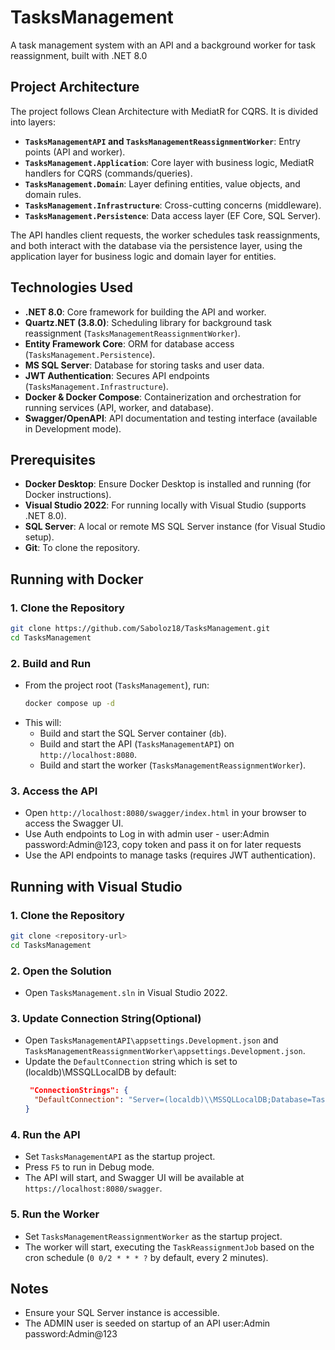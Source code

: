 # TasksManagement

A task management system with an API and a background worker for task reassignment, built with .NET 8.0 

## Project Architecture

The project follows Clean Architecture with MediatR for CQRS. It is divided into layers:

- **`TasksManagementAPI` and `TasksManagementReassignmentWorker`**: Entry points (API and worker).
- **`TasksManagement.Application`**: Core layer with business logic, MediatR handlers for CQRS (commands/queries).
- **`TasksManagement.Domain`**: Layer defining entities, value objects, and domain rules.
- **`TasksManagement.Infrastructure`**: Cross-cutting concerns (middleware).
- **`TasksManagement.Persistence`**: Data access layer (EF Core, SQL Server).

The API handles client requests, the worker schedules task reassignments, and both interact with the database via the persistence layer, using the application layer for business logic and domain layer for entities.

## Technologies Used

- **.NET 8.0**: Core framework for building the API and worker.
- **Quartz.NET (3.8.0)**: Scheduling library for background task reassignment (`TasksManagementReassignmentWorker`).
- **Entity Framework Core**: ORM for database access (`TasksManagement.Persistence`).
- **MS SQL Server**: Database for storing tasks and user data.
- **JWT Authentication**: Secures API endpoints (`TasksManagement.Infrastructure`).
- **Docker & Docker Compose**: Containerization and orchestration for running services (API, worker, and database).
- **Swagger/OpenAPI**: API documentation and testing interface (available in Development mode).

## Prerequisites

- **Docker Desktop**: Ensure Docker Desktop is installed and running (for Docker instructions).
- **Visual Studio 2022**: For running locally with Visual Studio (supports .NET 8.0).
- **SQL Server**: A local or remote MS SQL Server instance (for Visual Studio setup).
- **Git**: To clone the repository.

## Running with Docker

### 1. Clone the Repository
```bash
git clone https://github.com/Saboloz18/TasksManagement.git
cd TasksManagement
```

### 2. Build and Run
- From the project root (`TasksManagement`), run:
  ```bash
  docker compose up -d
  ```
- This will:
  - Build and start the SQL Server container (`db`).
  - Build and start the API (`TasksManagementAPI`) on `http://localhost:8080`.
  - Build and start the worker (`TasksManagementReassignmentWorker`).

### 3. Access the API
- Open `http://localhost:8080/swagger/index.html` in your browser to access the Swagger UI.
- Use Auth endpoints to Log in with admin user - user:Admin password:Admin@123, copy token and pass it on for later requests
- Use the API endpoints to manage tasks (requires JWT authentication).


## Running with Visual Studio

### 1. Clone the Repository
```bash
git clone <repository-url>
cd TasksManagement
```

### 2. Open the Solution
- Open `TasksManagement.sln` in Visual Studio 2022.

### 3. Update Connection String(Optional)
- Open `TasksManagementAPI\appsettings.Development.json` and `TasksManagementReassignmentWorker\appsettings.Development.json`.
- Update the `DefaultConnection` string which is set to (localdb)\\MSSQLLocalDB by default:
  ```json
   "ConnectionStrings": {
    "DefaultConnection": "Server=(localdb)\\MSSQLLocalDB;Database=TasksManagement;Trusted_Connection=True;"
  }
  ```
### 4. Run the API
- Set `TasksManagementAPI` as the startup project.
- Press `F5` to run in Debug mode.
- The API will start, and Swagger UI will be available at `https://localhost:8080/swagger`.

### 5. Run the Worker
- Set `TasksManagementReassignmentWorker` as the startup project.
- The worker will start, executing the `TaskReassignmentJob` based on the cron schedule (`0 0/2 * * * ?` by default, every 2 minutes).


## Notes
- Ensure your SQL Server instance is accessible.
- The ADMIN user is seeded on startup of an API user:Admin password:Admin@123